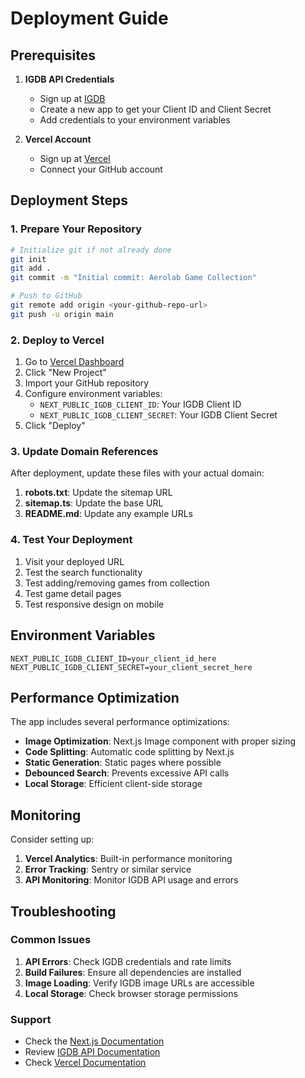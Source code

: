 # Deployment Guide

## Prerequisites

1. **IGDB API Credentials**
   - Sign up at [IGDB](https://igdb.com)
   - Create a new app to get your Client ID and Client Secret
   - Add credentials to your environment variables

2. **Vercel Account**
   - Sign up at [Vercel](https://vercel.com)
   - Connect your GitHub account

## Deployment Steps

### 1. Prepare Your Repository

```bash
# Initialize git if not already done
git init
git add .
git commit -m "Initial commit: Aerolab Game Collection"

# Push to GitHub
git remote add origin <your-github-repo-url>
git push -u origin main
```

### 2. Deploy to Vercel

1. Go to [Vercel Dashboard](https://vercel.com/dashboard)
2. Click "New Project"
3. Import your GitHub repository
4. Configure environment variables:
   - `NEXT_PUBLIC_IGDB_CLIENT_ID`: Your IGDB Client ID
   - `NEXT_PUBLIC_IGDB_CLIENT_SECRET`: Your IGDB Client Secret
5. Click "Deploy"

### 3. Update Domain References

After deployment, update these files with your actual domain:

1. **robots.txt**: Update the sitemap URL
2. **sitemap.ts**: Update the base URL
3. **README.md**: Update any example URLs

### 4. Test Your Deployment

1. Visit your deployed URL
2. Test the search functionality
3. Test adding/removing games from collection
4. Test game detail pages
5. Test responsive design on mobile

## Environment Variables

```env
NEXT_PUBLIC_IGDB_CLIENT_ID=your_client_id_here
NEXT_PUBLIC_IGDB_CLIENT_SECRET=your_client_secret_here
```

## Performance Optimization

The app includes several performance optimizations:

- **Image Optimization**: Next.js Image component with proper sizing
- **Code Splitting**: Automatic code splitting by Next.js
- **Static Generation**: Static pages where possible
- **Debounced Search**: Prevents excessive API calls
- **Local Storage**: Efficient client-side storage

## Monitoring

Consider setting up:

1. **Vercel Analytics**: Built-in performance monitoring
2. **Error Tracking**: Sentry or similar service
3. **API Monitoring**: Monitor IGDB API usage and errors

## Troubleshooting

### Common Issues

1. **API Errors**: Check IGDB credentials and rate limits
2. **Build Failures**: Ensure all dependencies are installed
3. **Image Loading**: Verify IGDB image URLs are accessible
4. **Local Storage**: Check browser storage permissions

### Support

- Check the [Next.js Documentation](https://nextjs.org/docs)
- Review [IGDB API Documentation](https://api-docs.igdb.com)
- Check [Vercel Documentation](https://vercel.com/docs)
